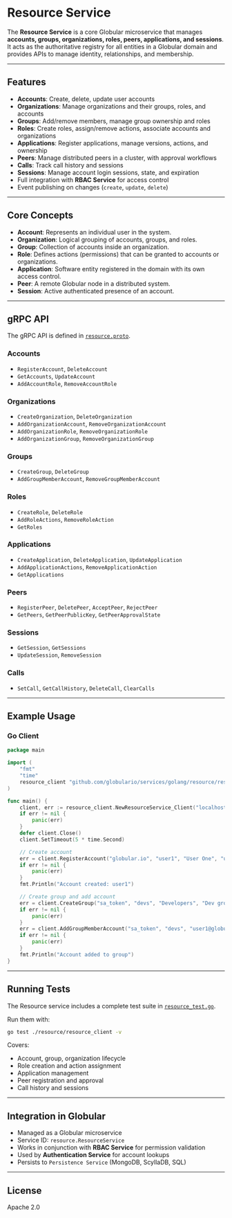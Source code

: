 # Resource Service

The **Resource Service** is a core Globular microservice that manages **accounts, groups, organizations, roles, peers, applications, and sessions**.  
It acts as the authoritative registry for all entities in a Globular domain and provides APIs to manage identity, relationships, and membership.

---

## Features

- **Accounts**: Create, delete, update user accounts
- **Organizations**: Manage organizations and their groups, roles, and accounts
- **Groups**: Add/remove members, manage group ownership and roles
- **Roles**: Create roles, assign/remove actions, associate accounts and organizations
- **Applications**: Register applications, manage versions, actions, and ownership
- **Peers**: Manage distributed peers in a cluster, with approval workflows
- **Calls**: Track call history and sessions
- **Sessions**: Manage account login sessions, state, and expiration
- Full integration with **RBAC Service** for access control
- Event publishing on changes (`create`, `update`, `delete`)

---

## Core Concepts

- **Account**: Represents an individual user in the system.
- **Organization**: Logical grouping of accounts, groups, and roles.
- **Group**: Collection of accounts inside an organization.
- **Role**: Defines actions (permissions) that can be granted to accounts or organizations.
- **Application**: Software entity registered in the domain with its own access control.
- **Peer**: A remote Globular node in a distributed system.
- **Session**: Active authenticated presence of an account.

---

## gRPC API

The gRPC API is defined in [`resource.proto`](./resource.proto).  

### Accounts
- `RegisterAccount`, `DeleteAccount`
- `GetAccounts`, `UpdateAccount`
- `AddAccountRole`, `RemoveAccountRole`

### Organizations
- `CreateOrganization`, `DeleteOrganization`
- `AddOrganizationAccount`, `RemoveOrganizationAccount`
- `AddOrganizationRole`, `RemoveOrganizationRole`
- `AddOrganizationGroup`, `RemoveOrganizationGroup`

### Groups
- `CreateGroup`, `DeleteGroup`
- `AddGroupMemberAccount`, `RemoveGroupMemberAccount`

### Roles
- `CreateRole`, `DeleteRole`
- `AddRoleActions`, `RemoveRoleAction`
- `GetRoles`

### Applications
- `CreateApplication`, `DeleteApplication`, `UpdateApplication`
- `AddApplicationActions`, `RemoveApplicationAction`
- `GetApplications`

### Peers
- `RegisterPeer`, `DeletePeer`, `AcceptPeer`, `RejectPeer`
- `GetPeers`, `GetPeerPublicKey`, `GetPeerApprovalState`

### Sessions
- `GetSession`, `GetSessions`
- `UpdateSession`, `RemoveSession`

### Calls
- `SetCall`, `GetCallHistory`, `DeleteCall`, `ClearCalls`

---

## Example Usage

### Go Client

```go
package main

import (
    "fmt"
    "time"
    resource_client "github.com/globulario/services/golang/resource/resource_client"
)

func main() {
    client, err := resource_client.NewResourceService_Client("localhost:10003", "resource.ResourceService")
    if err != nil {
        panic(err)
    }
    defer client.Close()
    client.SetTimeout(5 * time.Second)

    // Create account
    err = client.RegisterAccount("globular.io", "user1", "User One", "user1@example.com", "pass", "pass")
    if err != nil {
        panic(err)
    }
    fmt.Println("Account created: user1")

    // Create group and add account
    err = client.CreateGroup("sa_token", "devs", "Developers", "Dev group")
    if err != nil {
        panic(err)
    }
    err = client.AddGroupMemberAccount("sa_token", "devs", "user1@globular.io")
    if err != nil {
        panic(err)
    }
    fmt.Println("Account added to group")
}
```

---

## Running Tests

The Resource service includes a complete test suite in [`resource_test.go`](./resource_test.go).  

Run them with:

```bash
go test ./resource/resource_client -v
```

Covers:
- Account, group, organization lifecycle
- Role creation and action assignment
- Application management
- Peer registration and approval
- Call history and sessions

---

## Integration in Globular

- Managed as a Globular microservice
- Service ID: `resource.ResourceService`
- Works in conjunction with **RBAC Service** for permission validation
- Used by **Authentication Service** for account lookups
- Persists to `Persistence Service` (MongoDB, ScyllaDB, SQL)

---

## License

Apache 2.0
